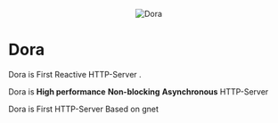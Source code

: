 
<p align="center">
<img src="https://filebin.net/qq8474mnwyoqxpih/Screenshot_2021-02-15_O_DORA.png?t=kbg1a2pl
" alt="Dora" />
<br />

# Dora


Dora is First Reactive HTTP-Server .

Dora is <b>High performance</b> <b>Non-blocking</b> <b>Asynchronous</b> HTTP-Server


Dora is First HTTP-Server Based on gnet
